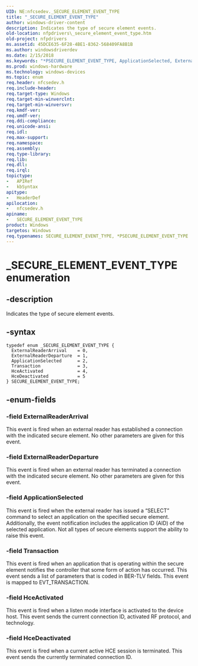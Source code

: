 ```yaml
---
UID: NE:nfcsedev._SECURE_ELEMENT_EVENT_TYPE
title: "_SECURE_ELEMENT_EVENT_TYPE"
author: windows-driver-content
description: Indicates the type of secure element events.
old-location: nfpdrivers\_secure_element_event_type.htm
old-project: nfpdrivers
ms.assetid: 45DCE635-6F28-4BE1-8362-568409FA8B1B
ms.author: windowsdriverdev
ms.date: 2/15/2018
ms.keywords: "*PSECURE_ELEMENT_EVENT_TYPE, ApplicationSelected, ExternalReaderArrival, ExternalReaderDeparture, HceActivated, HceDeactivated, SECURE_ELEMENT_EVENT_TYPE, Transaction, _SECURE_ELEMENT_EVENT_TYPE, _SECURE_ELEMENT_EVENT_TYPE enumeration [Near-Field Proximity Drivers], nfcsedev/ApplicationSelected, nfcsedev/ExternalReaderArrival, nfcsedev/ExternalReaderDeparture, nfcsedev/HceActivated, nfcsedev/HceDeactivated, nfcsedev/Transaction, nfcsedev/_SECURE_ELEMENT_EVENT_TYPE, nfpdrivers._secure_element_event_type"
ms.prod: windows-hardware
ms.technology: windows-devices
ms.topic: enum
req.header: nfcsedev.h
req.include-header: 
req.target-type: Windows
req.target-min-winverclnt: 
req.target-min-winversvr: 
req.kmdf-ver: 
req.umdf-ver: 
req.ddi-compliance: 
req.unicode-ansi: 
req.idl: 
req.max-support: 
req.namespace: 
req.assembly: 
req.type-library: 
req.lib: 
req.dll: 
req.irql: 
topictype:
-	APIRef
-	kbSyntax
apitype:
-	HeaderDef
apilocation:
-	nfcsedev.h
apiname:
-	SECURE_ELEMENT_EVENT_TYPE
product: Windows
targetos: Windows
req.typenames: SECURE_ELEMENT_EVENT_TYPE, *PSECURE_ELEMENT_EVENT_TYPE
---
```


# _SECURE_ELEMENT_EVENT_TYPE enumeration


## -description


Indicates the type of secure element events.


## -syntax


````
typedef enum _SECURE_ELEMENT_EVENT_TYPE { 
  ExternalReaderArrival    = 0,
  ExternalReaderDeparture  = 1,
  ApplicationSelected      = 2,
  Transaction              = 3,
  HceActivated             = 4,
  HceDeactivated           = 5
} SECURE_ELEMENT_EVENT_TYPE;
````


## -enum-fields




### -field ExternalReaderArrival

This event is fired when an external reader has established a connection with the indicated secure element. No other parameters are given for this event.


### -field ExternalReaderDeparture

This event is fired when an external reader has terminated a connection with the indicated secure element. No other parameters are given for this event.


### -field ApplicationSelected

This event is fired when the external reader has issued a “SELECT” command to select an application on the specified secure element. Additionally, the event notification includes the application ID (AID) of the selected application. Not all types of secure elements support the ability to raise this event.


### -field Transaction

This event is fired when an application that is operating within the secure element notifies the controller that some form of action has occurred. This event sends a list of parameters that is coded in BER-TLV fields. This event is mapped to EVT_TRANSACTION.


### -field HceActivated

This event is fired when a listen mode interface is activated to the device host. This event sends the current connection ID, activated RF protocol, and technology.


### -field HceDeactivated

This event is fired when a current active HCE session is terminated. This event sends the currently terminated connection ID.


